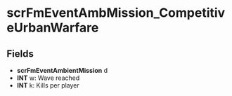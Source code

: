 # scrFmEventAmbMission_CompetitiveUrbanWarfare

## Fields
* **scrFmEventAmbientMission** d
* **INT** w: Wave reached
* **INT** k: Kills per player